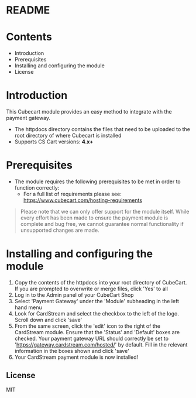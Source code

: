 # README

# Contents

- Introduction
- Prerequisites
- Installing and configuring the module
- License

# Introduction

This Cubecart module provides an easy method to integrate with the payment gateway.
 - The httpdocs directory contains the files that need to be uploaded to the root directory of where Cubecart is installed
 - Supports CS Cart versions: **4.x+**

# Prerequisites

- The module requires the following prerequisites to be met in order to function correctly:
    - For a full list of requirements please see: https://www.cubecart.com/hosting-requirements

> Please note that we can only offer support for the module itself. While every effort has been made to ensure the payment module is complete and bug free, we cannot guarantee normal functionality if unsupported changes are made.

# Installing and configuring the module

1. Copy the contents of the httpdocs into your root directory of CubeCart. If you are prompted to overwrite or merge files, click 'Yes' to all
2. Log in to the Admin panel of your CubeCart Shop
3. Select 'Payment Gateway' under the 'Module' subheading in the left hand menu
4. Look for CardStream and select the checkbox to the left of the logo. Scroll down and click 'save'
5. From the same screen, click the 'edit' icon to the right of the CardStream module. Ensure that the 'Status' and 'Default' boxes are checked. Your payment gateway URL should correctly be set to 'https://gateway.cardstream.com/hosted/' by default. Fill in the relevant information in the boxes shown and click 'save'
6. Your CardStream payment module is now installed!

License
----
MIT
